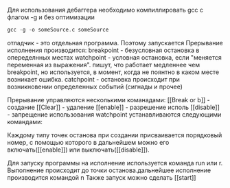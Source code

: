 Для использования дебаггера необходимо компиллировать gcc с флагом -g и без оптимизации
```c
gcc -g -o someSource.c someSource
```

отладчик - это отдельная программа. Поэтому запускается 
Прерывание исполнения производится:
	breakpoint - безусловная остановка в опеределнных местах
	watchpoint - условная остановка, если "меняется переменная из выражения". пишут, что работает медленнее чем breakpoint, но используется, в момент, когда не поянтно в каком месте возникает ошибка. 
	catchpoint - остановка происходит при возникновении определенных событий (сигнады и прочее)

Прерывание управляются несколькими команадами:
	[[Break or b]] - создание
	[[Clear]] - удаление
	[[enable]] - разрешение исполь
	[[disable]] - запрещение использования
watchpoint устанавливаются следующими командами:

Каждому типу точек останова при создании присваивается порядковый номер, с помощью которого в дальнейшем можно его включать([[enable]]) или выключать([[disable]]).

Для запуску программы на исполнение используется команда run или r. Выполнение происходит до точки останова.дальнейшее исполнение производится командой n
Также запуск можно сделать [[start]]